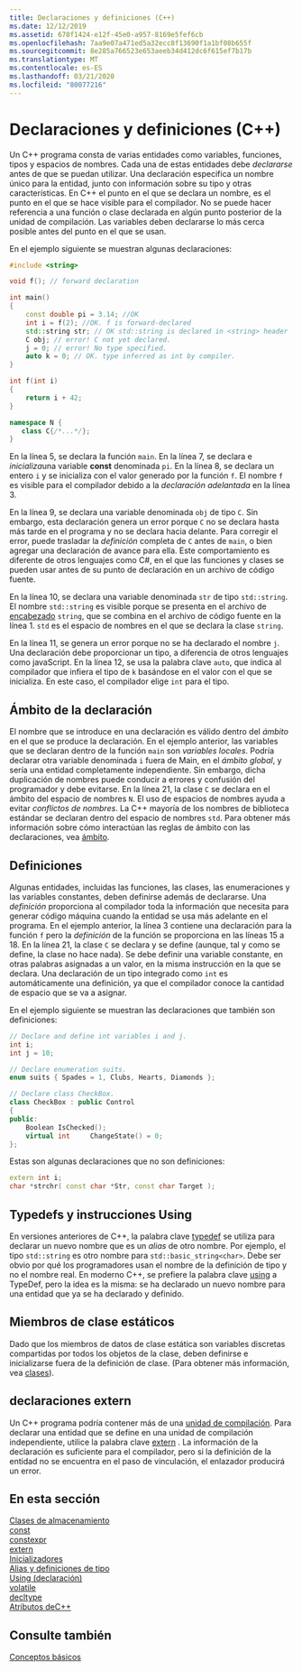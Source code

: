 ```yaml
---
title: Declaraciones y definiciones (C++)
ms.date: 12/12/2019
ms.assetid: 678f1424-e12f-45e0-a957-8169e5fef6cb
ms.openlocfilehash: 7aa9e07a471ed5a32ecc8f13690f1a1bf08b655f
ms.sourcegitcommit: 8e285a766523e653aeeb34d412dc6f615ef7b17b
ms.translationtype: MT
ms.contentlocale: es-ES
ms.lasthandoff: 03/21/2020
ms.locfileid: "80077216"
---
```

# <a name="declarations-and-definitions-c"></a>Declaraciones y definiciones (C++)

Un C++ programa consta de varias entidades como variables, funciones, tipos y espacios de nombres. Cada una de estas entidades debe *declararse* antes de que se puedan utilizar. Una declaración especifica un nombre único para la entidad, junto con información sobre su tipo y otras características. En C++ el punto en el que se declara un nombre, es el punto en el que se hace visible para el compilador. No se puede hacer referencia a una función o clase declarada en algún punto posterior de la unidad de compilación. Las variables deben declararse lo más cerca posible antes del punto en el que se usan.

En el ejemplo siguiente se muestran algunas declaraciones:

```cpp
#include <string>

void f(); // forward declaration

int main()
{
    const double pi = 3.14; //OK
    int i = f(2); //OK. f is forward-declared
    std::string str; // OK std::string is declared in <string> header
    C obj; // error! C not yet declared.
    j = 0; // error! No type specified.
    auto k = 0; // OK. type inferred as int by compiler.
}

int f(int i)
{
    return i + 42;
}

namespace N {
   class C{/*...*/};
}
```

En la línea 5, se declara la función `main`. En la línea 7, se declara e *inicializa*una variable **const** denominada `pi`. En la línea 8, se declara un entero `i` y se inicializa con el valor generado por la función `f`. El nombre `f` es visible para el compilador debido a la *declaración adelantada* en la línea 3.

En la línea 9, se declara una variable denominada `obj` de tipo `C`. Sin embargo, esta declaración genera un error porque `C` no se declara hasta más tarde en el programa y no se declara hacia delante. Para corregir el error, puede trasladar la *definición* completa de `C` antes de `main`, o bien agregar una declaración de avance para ella. Este comportamiento es diferente de otros lenguajes como C#, en el que las funciones y clases se pueden usar antes de su punto de declaración en un archivo de código fuente.

En la línea 10, se declara una variable denominada `str` de tipo `std::string`. El nombre `std::string` es visible porque se presenta en el archivo de [encabezado](header-files-cpp.md) `string`, que se combina en el archivo de código fuente en la línea 1. `std` es el espacio de nombres en el que se declara la clase `string`.

En la línea 11, se genera un error porque no se ha declarado el nombre `j`. Una declaración debe proporcionar un tipo, a diferencia de otros lenguajes como javaScript. En la línea 12, se usa la palabra clave `auto`, que indica al compilador que infiera el tipo de `k` basándose en el valor con el que se inicializa. En este caso, el compilador elige `int` para el tipo.  

## <a name="declaration-scope"></a>Ámbito de la declaración

El nombre que se introduce en una declaración es válido dentro del *ámbito* en el que se produce la declaración. En el ejemplo anterior, las variables que se declaran dentro de la función `main` son *variables locales*. Podría declarar otra variable denominada `i` fuera de Main, en el *ámbito global*, y sería una entidad completamente independiente. Sin embargo, dicha duplicación de nombres puede conducir a errores y confusión del programador y debe evitarse. En la línea 21, la clase `C` se declara en el ámbito del espacio de nombres `N`. El uso de espacios de nombres ayuda a evitar *conflictos de nombres*. La C++ mayoría de los nombres de biblioteca estándar se declaran dentro del espacio de nombres `std`. Para obtener más información sobre cómo interactúan las reglas de ámbito con las declaraciones, vea [ámbito](../cpp/scope-visual-cpp.md).

## <a name="definitions"></a>Definiciones

Algunas entidades, incluidas las funciones, las clases, las enumeraciones y las variables constantes, deben definirse además de declararse. Una *definición* proporciona al compilador toda la información que necesita para generar código máquina cuando la entidad se usa más adelante en el programa. En el ejemplo anterior, la línea 3 contiene una declaración para la función `f` pero la *definición* de la función se proporciona en las líneas 15 a 18. En la línea 21, la clase `C` se declara y se define (aunque, tal y como se define, la clase no hace nada). Se debe definir una variable constante, en otras palabras asignadas a un valor, en la misma instrucción en la que se declara. Una declaración de un tipo integrado como `int` es automáticamente una definición, ya que el compilador conoce la cantidad de espacio que se va a asignar.

En el ejemplo siguiente se muestran las declaraciones que también son definiciones:

```cpp
// Declare and define int variables i and j.
int i;
int j = 10;

// Declare enumeration suits.
enum suits { Spades = 1, Clubs, Hearts, Diamonds };

// Declare class CheckBox.
class CheckBox : public Control
{
public:
    Boolean IsChecked();
    virtual int     ChangeState() = 0;
};
```

Estas son algunas declaraciones que no son definiciones:

```cpp
extern int i;
char *strchr( const char *Str, const char Target );
```

## <a name="typedefs-and-using-statements"></a>Typedefs y instrucciones Using

En versiones anteriores de C++, la palabra clave [typedef](aliases-and-typedefs-cpp.md) se utiliza para declarar un nuevo nombre que es un *alias* de otro nombre. Por ejemplo, el tipo `std::string` es otro nombre para `std::basic_string<char>`. Debe ser obvio por qué los programadores usan el nombre de la definición de tipo y no el nombre real. En moderno C++, se prefiere la palabra clave [using](aliases-and-typedefs-cpp.md) a TypeDef, pero la idea es la misma: se ha declarado un nuevo nombre para una entidad que ya se ha declarado y definido.

## <a name="static-class-members"></a>Miembros de clase estáticos

Dado que los miembros de datos de clase estática son variables discretas compartidas por todos los objetos de la clase, deben definirse e inicializarse fuera de la definición de clase. (Para obtener más información, vea [clases](../cpp/classes-and-structs-cpp.md)).

## <a name="extern-declarations"></a>declaraciones extern

Un C++ programa podría contener más de una [unidad de compilación](header-files-cpp.md). Para declarar una entidad que se define en una unidad de compilación independiente, utilice la palabra clave [extern](extern-cpp.md) . La información de la declaración es suficiente para el compilador, pero si la definición de la entidad no se encuentra en el paso de vinculación, el enlazador producirá un error.

## <a name="in-this-section"></a>En esta sección

[Clases de almacenamiento](storage-classes-cpp.md)<br/>
[const](const-cpp.md)<br/>
[constexpr](constexpr-cpp.md)<br/>
[extern](extern-cpp.md)<br/>
[Inicializadores](initializers.md)<br/>
[Alias y definiciones de tipo](aliases-and-typedefs-cpp.md)<br/>
[Using (declaración)](using-declaration.md)<br/>
[volatile](volatile-cpp.md)<br/>
[decltype](decltype-cpp.md)<br/>
[Atributos deC++](attributes.md)<br/>

## <a name="see-also"></a>Consulte también

[Conceptos básicos](../cpp/basic-concepts-cpp.md)<br/>
